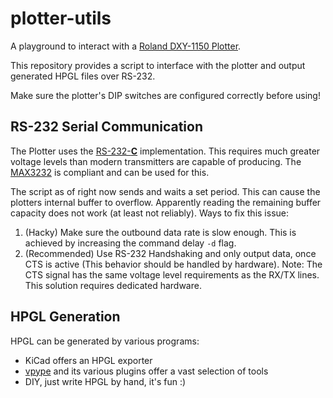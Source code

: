# plotter-utils

A playground to interact with a [Roland DXY-1150 Plotter](datasheets/DXY-1150A.pdf).

This repository provides a script to interface with the plotter and output generated HPGL files over RS-232.

Make sure the plotter's DIP switches are configured correctly before using!

## RS-232 Serial Communication

The Plotter uses the [RS-232-**C**](datasheets/EIA_RS-232-C.pdf) implementation.
This requires much greater voltage levels than modern transmitters are capable of producing.
The [MAX3232](datasheets/MAX3232.pdf) is compliant and can be used for this.

The script as of right now sends and waits a set period.
This can cause the plotters internal buffer to overflow.
Apparently reading the remaining buffer capacity does not work (at least not reliably).
Ways to fix this issue:
1. (Hacky) Make sure the outbound data rate is slow enough. This is achieved by increasing the command delay `-d` flag.
2. (Recommended) Use RS-232 Handshaking and only output data, once CTS is active (This behavior should be handled by hardware). Note: The CTS signal has the same voltage level requirements as the RX/TX lines. This solution requires dedicated hardware.

## HPGL Generation

HPGL can be generated by various programs:
- KiCad offers an HPGL exporter
- [vpype](https://github.com/abey79/vpype) and its various plugins offer a vast selection of tools
- DIY, just write HPGL by hand, it's fun :)
